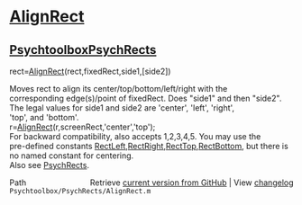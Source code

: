 # [AlignRect](AlignRect)
## [Psychtoolbox](Psychtoolbox)[PsychRects](PsychRects)

rect=[AlignRect](AlignRect)(rect,fixedRect,side1,[side2])  
  
Moves rect to align its center/top/bottom/left/right with the  
corresponding edge(s)/point of fixedRect. Does "side1" and then "side2".  
The legal values for side1 and side2 are 'center', 'left', 'right',  
'top', and 'bottom'.   
     r=[AlignRect](AlignRect)(r,screenRect,'center','top');  
For backward compatibility, also accepts 1,2,3,4,5. You may use the  
pre-defined constants [RectLeft](RectLeft),[RectRight](RectRight),[RectTop](RectTop),[RectBottom](RectBottom), but there is  
no named constant for centering.  
Also see [PsychRects](PsychRects).  




<div class="code_header" style="text-align:right;">
  <span style="float:left;">Path&nbsp;&nbsp;</span> <span class="counter">Retrieve <a href=
  "https://raw.github.com/Psychtoolbox-3/Psychtoolbox-3/beta/Psychtoolbox/PsychRects/AlignRect.m">current version from GitHub</a> | View <a href=
  "https://github.com/Psychtoolbox-3/Psychtoolbox-3/commits/beta/Psychtoolbox/PsychRects/AlignRect.m">changelog</a></span>
</div>
<div class="code">
  <code>Psychtoolbox/PsychRects/AlignRect.m</code>
</div>

